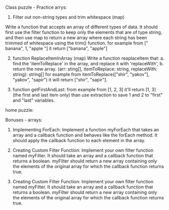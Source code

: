 Class puzzle - Practice arrys:

1. Filter out non-string types and trim whitespace (map)

Write a function that accepts an array of different types of data. It should first use the filter function to keep only the elements that are of type string, and then use map to return a new array where each string has been trimmed of whitespace using the trim() function.
for example from [" banana", 1, "apple "] it return ["banana", "apple"]

2. function ReplaceItemInArray (map)
Write a function reaplaceItem that:
a. find the 'itemToReplace' in the array, and replace it with 'replaceWith',
b. return the new array.
(arr: sting[], itemToReplace: string, replaceWith: string): string[]
for example from itemToReplace(["shir", "yakov"], "yakov", "sapir")
it will return ["shir", "sapir"].

3. function getFirstAndLast:
from example from [1, 2, 3] it'll return [1, 3] (the first and last item only)
than use extraction to save 1 and 2 to "first" and "last" variables.



home puzzle:












Bonuses - arrays:

1. Implementing ForEach:
Implement a function myForEach that takes an array and a callback function and behaves like the forEach method. It should apply the callback function to each element in the array.

2. Creating Custom Filter Function:
Implement your own filter function named myFilter. It should take an array and a callback function that returns a boolean. myFilter should return a new array containing only the elements of the original array for which the callback function returns true.

3. Creating Custom Filter Function:
Implement your own filter function named myFilter. It should take an array and a callback function that returns a boolean. myFilter should return a new array containing only the elements of the original array for which the callback function returns true.
